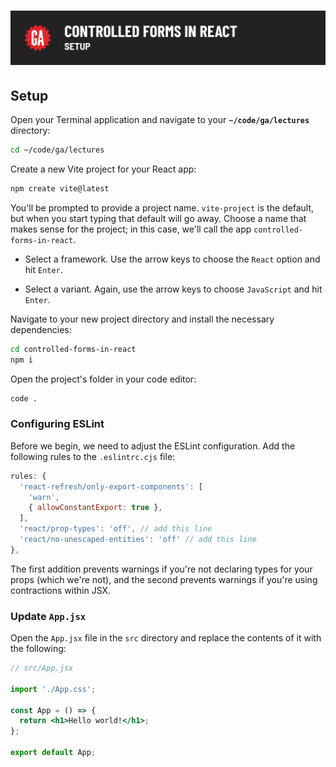 # ![Controlled Forms in React - Setup](./assets/hero.png)

## Setup

Open your Terminal application and navigate to your **`~/code/ga/lectures`** directory:

```bash
cd ~/code/ga/lectures
```

Create a new Vite project for your React app:

```bash
npm create vite@latest
```

You'll be prompted to provide a project name. `vite-project` is the default, but when you start typing that default will go away. Choose a name that makes sense for the project; in this case, we'll call the app `controlled-forms-in-react`.

- Select a framework. Use the arrow keys to choose the `React` option and hit `Enter`.

- Select a variant. Again, use the arrow keys to choose `JavaScript` and hit `Enter`.

Navigate to your new project directory and install the necessary dependencies:

```bash
cd controlled-forms-in-react
npm i
```

Open the project's folder in your code editor:

```bash
code .
```

### Configuring ESLint

Before we begin, we need to adjust the ESLint configuration. Add the following rules to the `.eslintrc.cjs` file:

```javascript
rules: {
  'react-refresh/only-export-components': [
    'warn',
    { allowConstantExport: true },
  ],
  'react/prop-types': 'off', // add this line
  'react/no-unescaped-entities': 'off' // add this line
},
```

The first addition prevents warnings if you're not declaring types for your props (which we're not), and the second prevents warnings if you're using contractions within JSX.

### Update `App.jsx`

Open the `App.jsx` file in the `src` directory and replace the contents of it with the following:

```jsx
// src/App.jsx

import './App.css';

const App = () => {
  return <h1>Hello world!</h1>;
};

export default App;
```
